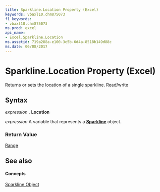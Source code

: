 ```yaml
---
title: Sparkline.Location Property (Excel)
keywords: vbaxl10.chm875073
f1_keywords:
- vbaxl10.chm875073
ms.prod: excel
api_name:
- Excel.Sparkline.Location
ms.assetid: 719a288a-e100-3c5b-6d4a-8518b149d88c
ms.date: 06/08/2017
---
```



# Sparkline.Location Property (Excel)

Returns or sets the location of a single sparkline. Read/write


## Syntax

 _expression_ . **Location**

 _expression_ A variable that represents a **[Sparkline](Excel.Sparkline.md)** object.


### Return Value

[Range](Excel.Range(objec).md)


## See also


#### Concepts


[Sparkline Object](Excel.Sparkline.md)

